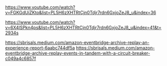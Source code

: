 https://www.youtube.com/watch?v=FGKGdUiZKto&list=PL5H6zXHTRtCjn0Tdjr7rdn6GxjoZeJ8_u&index=36


https://www.youtube.com/watch?v=6X4lSPkn4ps&list=PL5H6zXHTRtCjn0Tdjr7rdn6GxjoZeJ8_u&index=41&t=2934s



https://sbrisals.medium.com/amazon-eventbridge-archive-replay-an-experience-report-6aabc744df5a
https://sbrisals.medium.com/amazon-eventbridge-archive-replay-events-in-tandem-with-a-circuit-breaker-c049a4c6857f
